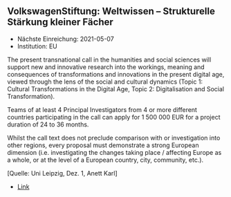 

## VolkswagenStiftung: Weltwissen – Strukturelle Stärkung kleiner Fächer

* Nächste Einreichung: 2021-05-07
* Institution: EU

The present transnational call in the humanities and social sciences will support new and innovative research into the workings, meaning and consequences of transformations and innovations in the present digital age, viewed through the lens of the social and cultural dynamics (Topic 1: Cultural Transformations in the Digital Age, Topic 2: Digitalisation and Social Transformation).

Teams of at least 4 Principal Investigators from 4 or more different countries participating in the call can apply for 1 500 000 EUR for a project duration of 24 to 36 months.

Whilst the call text does not preclude comparison with or investigation into other regions, every proposal must demonstrate a strong European dimension (i.e. investigating the changes taking place / affecting Europe as a whole, or at the level of a European country, city, community, etc.). 

[Quelle: Uni Leipzig, Dez. 1, Anett Karl]

* [Link](https://chanse.org/call-for-proposals/)